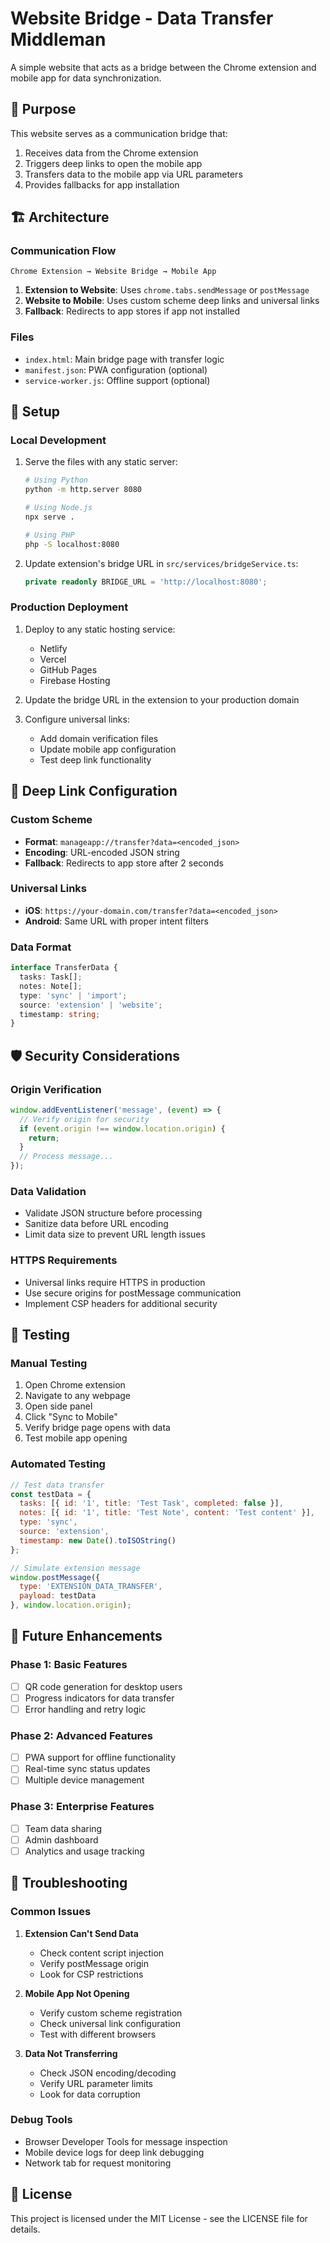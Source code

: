 # Website Bridge - Data Transfer Middleman

A simple website that acts as a bridge between the Chrome extension and mobile app for data synchronization.

## 🎯 Purpose

This website serves as a communication bridge that:
1. Receives data from the Chrome extension
2. Triggers deep links to open the mobile app
3. Transfers data to the mobile app via URL parameters
4. Provides fallbacks for app installation

## 🏗 Architecture

### Communication Flow
```
Chrome Extension → Website Bridge → Mobile App
```

1. **Extension to Website**: Uses `chrome.tabs.sendMessage` or `postMessage`
2. **Website to Mobile**: Uses custom scheme deep links and universal links
3. **Fallback**: Redirects to app stores if app not installed

### Files
- `index.html`: Main bridge page with transfer logic
- `manifest.json`: PWA configuration (optional)
- `service-worker.js`: Offline support (optional)

## 🔧 Setup

### Local Development
1. Serve the files with any static server:
   ```bash
   # Using Python
   python -m http.server 8080
   
   # Using Node.js
   npx serve .
   
   # Using PHP
   php -S localhost:8080
   ```

2. Update extension's bridge URL in `src/services/bridgeService.ts`:
   ```typescript
   private readonly BRIDGE_URL = 'http://localhost:8080';
   ```

### Production Deployment
1. Deploy to any static hosting service:
   - Netlify
   - Vercel
   - GitHub Pages
   - Firebase Hosting

2. Update the bridge URL in the extension to your production domain

3. Configure universal links:
   - Add domain verification files
   - Update mobile app configuration
   - Test deep link functionality

## 🔗 Deep Link Configuration

### Custom Scheme
- **Format**: `manageapp://transfer?data=<encoded_json>`
- **Encoding**: URL-encoded JSON string
- **Fallback**: Redirects to app store after 2 seconds

### Universal Links
- **iOS**: `https://your-domain.com/transfer?data=<encoded_json>`
- **Android**: Same URL with proper intent filters

### Data Format
```typescript
interface TransferData {
  tasks: Task[];
  notes: Note[];
  type: 'sync' | 'import';
  source: 'extension' | 'website';
  timestamp: string;
}
```

## 🛡 Security Considerations

### Origin Verification
```javascript
window.addEventListener('message', (event) => {
  // Verify origin for security
  if (event.origin !== window.location.origin) {
    return;
  }
  // Process message...
});
```

### Data Validation
- Validate JSON structure before processing
- Sanitize data before URL encoding
- Limit data size to prevent URL length issues

### HTTPS Requirements
- Universal links require HTTPS in production
- Use secure origins for postMessage communication
- Implement CSP headers for additional security

## 🧪 Testing

### Manual Testing
1. Open Chrome extension
2. Navigate to any webpage
3. Open side panel
4. Click "Sync to Mobile"
5. Verify bridge page opens with data
6. Test mobile app opening

### Automated Testing
```javascript
// Test data transfer
const testData = {
  tasks: [{ id: '1', title: 'Test Task', completed: false }],
  notes: [{ id: '1', title: 'Test Note', content: 'Test content' }],
  type: 'sync',
  source: 'extension',
  timestamp: new Date().toISOString()
};

// Simulate extension message
window.postMessage({
  type: 'EXTENSION_DATA_TRANSFER',
  payload: testData
}, window.location.origin);
```

## 🔮 Future Enhancements

### Phase 1: Basic Features
- [ ] QR code generation for desktop users
- [ ] Progress indicators for data transfer
- [ ] Error handling and retry logic

### Phase 2: Advanced Features
- [ ] PWA support for offline functionality
- [ ] Real-time sync status updates
- [ ] Multiple device management

### Phase 3: Enterprise Features
- [ ] Team data sharing
- [ ] Admin dashboard
- [ ] Analytics and usage tracking

## 🐛 Troubleshooting

### Common Issues

1. **Extension Can't Send Data**
   - Check content script injection
   - Verify postMessage origin
   - Look for CSP restrictions

2. **Mobile App Not Opening**
   - Verify custom scheme registration
   - Check universal link configuration
   - Test with different browsers

3. **Data Not Transferring**
   - Check JSON encoding/decoding
   - Verify URL parameter limits
   - Look for data corruption

### Debug Tools
- Browser Developer Tools for message inspection
- Mobile device logs for deep link debugging
- Network tab for request monitoring

## 📄 License

This project is licensed under the MIT License - see the LICENSE file for details.